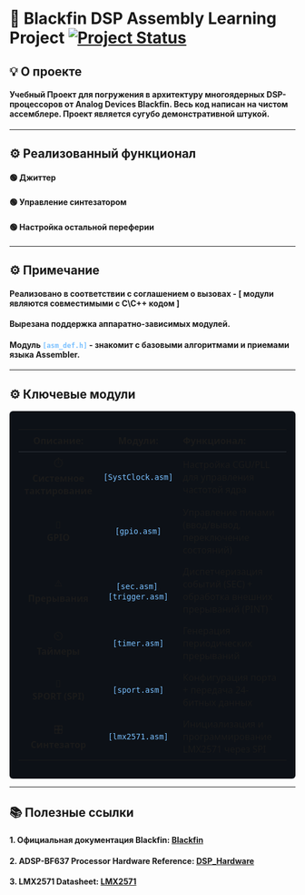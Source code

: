 # 🔘 Blackfin DSP Assembly Learning Project [![Project Status](https://img.shields.io/badge/status-archived-lightgrey)](https://shields.io/)

## 💡 О проекте
#### **Учебный Проект** для погружения в архитектуру многоядерных DSP-процессоров от Analog Devices Blackfin. Весь код написан **на чистом ассемблере**. Проект является сугубо демонстративной штукой.

---
## ⚙️ Реализованный функционал
#### 🟢 Джиттер 
#### 🟢 Управление синтезатором
#### 🟢 Настройка остальной переферии

---
## ⚙️ Примечание
#### Реализовано в соответствии с соглашением о вызовах - [ модули являются совместимыми с С\С++ кодом ]
#### Вырезана поддержка аппаратно-зависимых модулей.
#### Модуль <code style="color:#79c0ff;">[asm_def.h]</code> - знакомит с базовыми алгоритмами и приемами языка Assembler.

---
## ⚙️ Ключевые модули

<div style="background-color:#0d1117; color:#c9d1d9; padding:16px; border-radius:6px; font-family:Segoe UI, sans-serif;">

<table style="width:100%; border-collapse:collapse;">
  <thead>
    <tr>
      <th style="text-align:center; border-bottom:1px solid #30363d; padding:8px;">Описание:</th>
      <th style="text-align:center; border-bottom:1px solid #30363d; padding:8px;">Модули:</th>
      <th style="text-align:left;   border-bottom:1px solid #30363d; padding:8px;">Функционал:</th>
    </tr>
  </thead>
  <tbody>
    <tr>
      <td style="text-align:center; padding:8px;">⏱️ <br><b>Системное тактирование</b></td>
      <td style="text-align:center; padding:8px;"><code style="color:#79c0ff;">[SystClock.asm]</code></td>
      <td style="padding:8px;">Настройка CGU/PLL для управления частотой ядра</td>
    </tr>
    <tr>
      <td style="text-align:center; padding:8px;">🔌 <br><b>GPIO</b></td>
      <td style="text-align:center; padding:8px;"><code style="color:#79c0ff;">[gpio.asm]</code></td>
      <td style="padding:8px;">Управление пинами (ввод/вывод, переключение состояний)</td>
    </tr>
    <tr>
      <td style="text-align:center; padding:8px;">⚠️ <br><b>Прерывания</b></td>
      <td style="text-align:center; padding:8px;"><code style="color:#79c0ff;">[sec.asm]</code>, <code style="color:#79c0ff;">[trigger.asm]</code></td>
      <td style="padding:8px;">Диспетчеризация событий (SEC) + обработка внешних прерываний (PINT)</td>
    </tr>
    <tr>
      <td style="text-align:center; padding:8px;">⏲️ <br><b>Таймеры</b></td>
      <td style="text-align:center; padding:8px;"><code style="color:#79c0ff;">[timer.asm]</code></td>
      <td style="padding:8px;">Генерация периодических прерываний</td>
    </tr>
    <tr>
      <td style="text-align:center; padding:8px;">📡 <br><b>SPORT (SPI)</b></td>
      <td style="text-align:center; padding:8px;"><code style="color:#79c0ff;">[sport.asm]</code></td>
      <td style="padding:8px;">Конфигурация порта + передача 24-битных данных</td>
    </tr>
    <tr>
      <td style="text-align:center; padding:8px;">🎛️ <br><b>Синтезатор</b></td>
      <td style="text-align:center; padding:8px;"><code style="color:#79c0ff;">[lmx2571.asm]</code></td>
      <td style="padding:8px;">Инициализация и программирование LMX2571 через SPI</td>
    </tr>
  </tbody>
</table>

</div>

---

## 📚 Полезные ссылки
#### 1. Официальная документация Blackfin: [Blackfin](https://www.analog.com/en/product-category/blackfin-embedded-processors.html)

#### 2. ADSP-BF637 Processor Hardware Reference: [DSP_Hardware](https://www.analog.com/en/products/adsp-bf706.html)

#### 3. LMX2571 Datasheet: [LMX2571](https://www.ti.com/product/LMX2571?utm_source=google&utm_medium=cpc&utm_campaign=asc-null-null-GPN_EN-cpc-pf-google-ww_en_cons&utm_content=LMX2571&ds_k=LMX2571+Datasheet&DCM=yes&gad_source=1&gad_campaignid=14388345080&gbraid=0AAAAAC068F0tDwg2GOt8zBu7KQcb4JbMF&gclid=CjwKCAjwsZPDBhBWEiwADuO6y6le7VWeU7hos0-ozwdlVbH3oU6Lvj5CQ_Wrc5Ne2-IxML7uOQ6j8xoCNfcQAvD_BwE&gclsrc=aw.ds)


